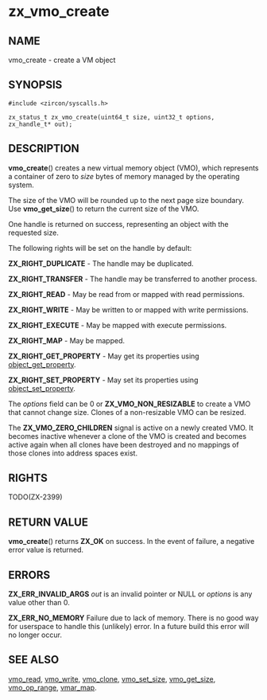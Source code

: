 # zx_vmo_create

## NAME

<!-- Updated by scripts/update-docs-from-abigen, do not edit this section manually. -->

vmo_create - create a VM object

## SYNOPSIS

```
#include <zircon/syscalls.h>

zx_status_t zx_vmo_create(uint64_t size, uint32_t options, zx_handle_t* out);

```

## DESCRIPTION

**vmo_create**() creates a new virtual memory object (VMO), which represents
a container of zero to *size* bytes of memory managed by the operating
system.

The size of the VMO will be rounded up to the next page size boundary.
Use **vmo_get_size**() to return the current size of the VMO.

One handle is returned on success, representing an object with the requested
size.

The following rights will be set on the handle by default:

**ZX_RIGHT_DUPLICATE** - The handle may be duplicated.

**ZX_RIGHT_TRANSFER** - The handle may be transferred to another process.

**ZX_RIGHT_READ** - May be read from or mapped with read permissions.

**ZX_RIGHT_WRITE** - May be written to or mapped with write permissions.

**ZX_RIGHT_EXECUTE** - May be mapped with execute permissions.

**ZX_RIGHT_MAP** - May be mapped.

**ZX_RIGHT_GET_PROPERTY** - May get its properties using
[object_get_property](object_get_property.md).

**ZX_RIGHT_SET_PROPERTY** - May set its properties using
[object_set_property](object_set_property.md).

The *options* field can be 0 or **ZX_VMO_NON_RESIZABLE** to create a VMO
that cannot change size. Clones of a non-resizable VMO can be resized.

The **ZX_VMO_ZERO_CHILDREN** signal is active on a newly created VMO. It becomes
inactive whenever a clone of the VMO is created and becomes active again when
all clones have been destroyed and no mappings of those clones into address
spaces exist.

## RIGHTS

<!-- Updated by scripts/update-docs-from-abigen, do not edit this section manually. -->

TODO(ZX-2399)

## RETURN VALUE

**vmo_create**() returns **ZX_OK** on success. In the event
of failure, a negative error value is returned.

## ERRORS

**ZX_ERR_INVALID_ARGS**  *out* is an invalid pointer or NULL or *options* is
any value other than 0.

**ZX_ERR_NO_MEMORY**  Failure due to lack of memory.
There is no good way for userspace to handle this (unlikely) error.
In a future build this error will no longer occur.

## SEE ALSO

[vmo_read](vmo_read.md),
[vmo_write](vmo_write.md),
[vmo_clone](vmo_clone.md),
[vmo_set_size](vmo_set_size.md),
[vmo_get_size](vmo_get_size.md),
[vmo_op_range](vmo_op_range.md),
[vmar_map](vmar_map.md).
